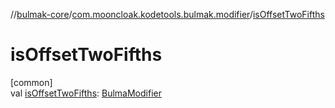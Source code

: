 //[bulmak-core](../../index.md)/[com.mooncloak.kodetools.bulmak.modifier](index.md)/[isOffsetTwoFifths](is-offset-two-fifths.md)

# isOffsetTwoFifths

[common]\
val [isOffsetTwoFifths](is-offset-two-fifths.md): [BulmaModifier](-bulma-modifier/index.md)
